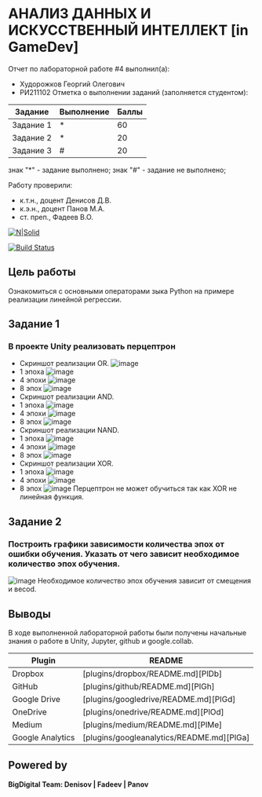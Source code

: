 # АНАЛИЗ ДАННЫХ И ИСКУССТВЕННЫЙ ИНТЕЛЛЕКТ [in GameDev]
Отчет по лабораторной работе #4 выполнил(а):
- Худорожков Георгий Олегович
- РИ211102
Отметка о выполнении заданий (заполняется студентом):

| Задание | Выполнение | Баллы |
| ------ | ------ | ------ |
| Задание 1 | * | 60 |
| Задание 2 | * | 20 |
| Задание 3 | # | 20 |

знак "*" - задание выполнено; знак "#" - задание не выполнено;

Работу проверили:
- к.т.н., доцент Денисов Д.В.
- к.э.н., доцент Панов М.А.
- ст. преп., Фадеев В.О.

[![N|Solid](https://cldup.com/dTxpPi9lDf.thumb.png)](https://nodesource.com/products/nsolid)

[![Build Status](https://travis-ci.org/joemccann/dillinger.svg?branch=master)](https://travis-ci.org/joemccann/dillinger)
## Цель работы
Ознакомиться с основными операторами зыка Python на примере реализации линейной регрессии.
## Задание 1
### В проекте Unity реализовать перцептрон
- Скриншот реализации OR.
 ![image](https://user-images.githubusercontent.com/114441283/205327249-2ee64065-437e-4571-9d80-b3e33baee527.png)
- 1 эпоха
 ![image](https://user-images.githubusercontent.com/114441283/205333340-5e4f5de1-aa70-4fb6-ad5b-a80c26c0ab94.png)
- 4 эпохи
 ![image](https://user-images.githubusercontent.com/114441283/205333690-5ef1b5c2-86dc-48f8-90f8-bd5019303ebd.png)
- 8 эпох
  ![image](https://user-images.githubusercontent.com/114441283/205333885-522e2b83-de5d-4214-a1c8-6753b05511fa.png)
- Скриншот реализации AND.
- 1 эпоха 
 ![image](https://user-images.githubusercontent.com/114441283/205334710-05b92aa0-08d0-49d1-96fb-0277d5d96e96.png)
- 4 эпохи
 ![image](https://user-images.githubusercontent.com/114441283/205334882-845e7214-869e-4526-a9ba-e56a90ccdea3.png)
- 8 эпох
 ![image](https://user-images.githubusercontent.com/114441283/205335005-b2d9176b-6d61-4dfe-8b2d-90dac8c23c87.png)
- Скриншот реализации NAND.
- 1 эпоха
 ![image](https://user-images.githubusercontent.com/114441283/205335517-9d5f869b-9ce8-477b-b84d-1a620cd7ed5f.png)
- 4 эпохи
 ![image](https://user-images.githubusercontent.com/114441283/205335661-c421e8b9-25db-45a6-9a33-6d0a661d7c0a.png)
- 8 эпох
  ![image](https://user-images.githubusercontent.com/114441283/205335993-dabf752e-82b6-4678-9c2c-422349032b59.png)
-  Скриншот реализации XOR.
- 1 эпоха 
 ![image](https://user-images.githubusercontent.com/114441283/205336367-296e05cd-7148-47e0-9575-5e316fe0f72b.png)
- 4 эпохи
 ![image](https://user-images.githubusercontent.com/114441283/205336494-b7dd87b7-e767-4c61-b228-6cd38c4e4b60.png)
- 8 эпох
 ![image](https://user-images.githubusercontent.com/114441283/205336654-11df31cd-e537-4e19-9a84-64f3bd291701.png)
 Перцептрон не может обучиться так как XOR не линейная функция.
## Задание 2
### Построить графики зависимости количества эпох от ошибки обучения. Указать от чего зависит необходимое количество эпох обучения.
![image](https://user-images.githubusercontent.com/114441283/205338226-f3d28d2f-563e-4429-a555-ed24a86584d9.png)
Необходимое количество эпох обучения зависит от смещения и весоd.


## Выводы

В ходе выполненной лабораторной работы были получены начальные знания о работе в Unity, Jupyter, github и google.collab.

| Plugin | README |
| ------ | ------ |
| Dropbox | [plugins/dropbox/README.md][PlDb] |
| GitHub | [plugins/github/README.md][PlGh] |
| Google Drive | [plugins/googledrive/README.md][PlGd] |
| OneDrive | [plugins/onedrive/README.md][PlOd] |
| Medium | [plugins/medium/README.md][PlMe] |
| Google Analytics | [plugins/googleanalytics/README.md][PlGa] |

## Powered by

**BigDigital Team: Denisov | Fadeev | Panov**
